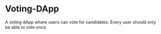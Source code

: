 # Voting-DApp
 A voting dApp where users can vote for candidates. Every user should only be able to vote once.
